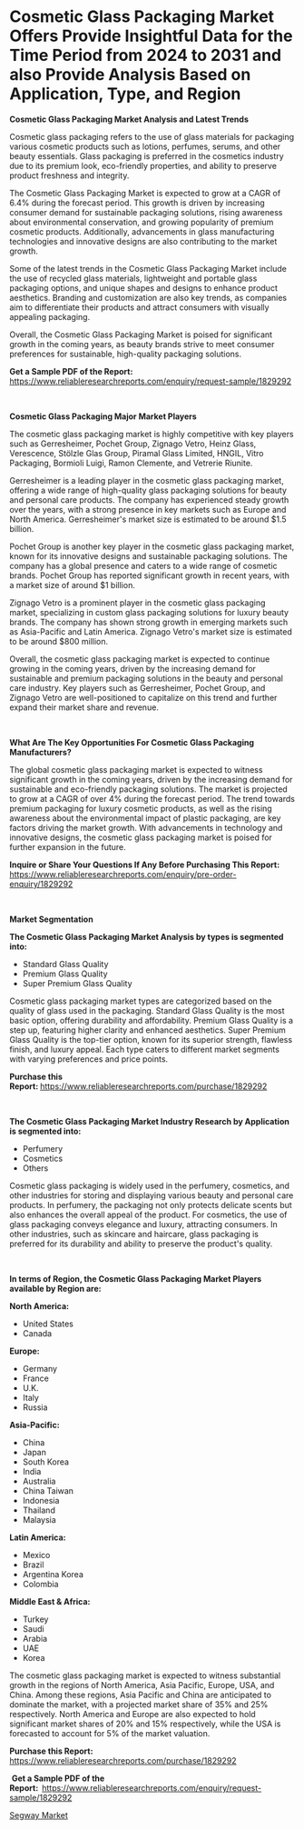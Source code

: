 <p><h1>Cosmetic Glass Packaging Market Offers Provide Insightful Data for the Time Period from 2024 to 2031 and also Provide Analysis Based on Application, Type, and Region</h1></p><p><strong>Cosmetic Glass Packaging Market Analysis and Latest Trends</strong></p>
<p><p>Cosmetic glass packaging refers to the use of glass materials for packaging various cosmetic products such as lotions, perfumes, serums, and other beauty essentials. Glass packaging is preferred in the cosmetics industry due to its premium look, eco-friendly properties, and ability to preserve product freshness and integrity.</p><p>The Cosmetic Glass Packaging Market is expected to grow at a CAGR of 6.4% during the forecast period. This growth is driven by increasing consumer demand for sustainable packaging solutions, rising awareness about environmental conservation, and growing popularity of premium cosmetic products. Additionally, advancements in glass manufacturing technologies and innovative designs are also contributing to the market growth.</p><p>Some of the latest trends in the Cosmetic Glass Packaging Market include the use of recycled glass materials, lightweight and portable glass packaging options, and unique shapes and designs to enhance product aesthetics. Branding and customization are also key trends, as companies aim to differentiate their products and attract consumers with visually appealing packaging.</p><p>Overall, the Cosmetic Glass Packaging Market is poised for significant growth in the coming years, as beauty brands strive to meet consumer preferences for sustainable, high-quality packaging solutions.</p></p>
<p><strong>Get a Sample PDF of the Report:&nbsp;</strong> <a href="https://www.reliableresearchreports.com/enquiry/request-sample/1829292">https://www.reliableresearchreports.com/enquiry/request-sample/1829292</a></p>
<p>&nbsp;</p>
<p><strong>Cosmetic Glass Packaging Major Market Players</strong></p>
<p><p>The cosmetic glass packaging market is highly competitive with key players such as Gerresheimer, Pochet Group, Zignago Vetro, Heinz Glass, Verescence, Stölzle Glas Group, Piramal Glass Limited, HNGIL, Vitro Packaging, Bormioli Luigi, Ramon Clemente, and Vetrerie Riunite. </p><p>Gerresheimer is a leading player in the cosmetic glass packaging market, offering a wide range of high-quality glass packaging solutions for beauty and personal care products. The company has experienced steady growth over the years, with a strong presence in key markets such as Europe and North America. Gerresheimer's market size is estimated to be around $1.5 billion.</p><p>Pochet Group is another key player in the cosmetic glass packaging market, known for its innovative designs and sustainable packaging solutions. The company has a global presence and caters to a wide range of cosmetic brands. Pochet Group has reported significant growth in recent years, with a market size of around $1 billion.</p><p>Zignago Vetro is a prominent player in the cosmetic glass packaging market, specializing in custom glass packaging solutions for luxury beauty brands. The company has shown strong growth in emerging markets such as Asia-Pacific and Latin America. Zignago Vetro's market size is estimated to be around $800 million.</p><p>Overall, the cosmetic glass packaging market is expected to continue growing in the coming years, driven by the increasing demand for sustainable and premium packaging solutions in the beauty and personal care industry. Key players such as Gerresheimer, Pochet Group, and Zignago Vetro are well-positioned to capitalize on this trend and further expand their market share and revenue.</p></p>
<p>&nbsp;</p>
<p><strong>What Are The Key Opportunities For Cosmetic Glass Packaging Manufacturers?</strong></p>
<p><p>The global cosmetic glass packaging market is expected to witness significant growth in the coming years, driven by the increasing demand for sustainable and eco-friendly packaging solutions. The market is projected to grow at a CAGR of over 4% during the forecast period. The trend towards premium packaging for luxury cosmetic products, as well as the rising awareness about the environmental impact of plastic packaging, are key factors driving the market growth. With advancements in technology and innovative designs, the cosmetic glass packaging market is poised for further expansion in the future.</p></p>
<p><strong>Inquire or Share Your Questions If Any Before Purchasing This Report:</strong> <a href="https://www.reliableresearchreports.com/enquiry/pre-order-enquiry/1829292">https://www.reliableresearchreports.com/enquiry/pre-order-enquiry/1829292</a></p>
<p>&nbsp;</p>
<p><strong>Market Segmentation</strong></p>
<p><strong>The Cosmetic Glass Packaging Market Analysis by types is segmented into:</strong></p>
<p><ul><li>Standard Glass Quality</li><li>Premium Glass Quality</li><li>Super Premium Glass Quality</li></ul></p>
<p><p>Cosmetic glass packaging market types are categorized based on the quality of glass used in the packaging. Standard Glass Quality is the most basic option, offering durability and affordability. Premium Glass Quality is a step up, featuring higher clarity and enhanced aesthetics. Super Premium Glass Quality is the top-tier option, known for its superior strength, flawless finish, and luxury appeal. Each type caters to different market segments with varying preferences and price points.</p></p>
<p><strong>Purchase this Report:&nbsp;</strong><a href="https://www.reliableresearchreports.com/purchase/1829292">https://www.reliableresearchreports.com/purchase/1829292</a></p>
<p>&nbsp;</p>
<p><strong>The Cosmetic Glass Packaging Market Industry Research by Application is segmented into:</strong></p>
<p><ul><li>Perfumery</li><li>Cosmetics</li><li>Others</li></ul></p>
<p><p>Cosmetic glass packaging is widely used in the perfumery, cosmetics, and other industries for storing and displaying various beauty and personal care products. In perfumery, the packaging not only protects delicate scents but also enhances the overall appeal of the product. For cosmetics, the use of glass packaging conveys elegance and luxury, attracting consumers. In other industries, such as skincare and haircare, glass packaging is preferred for its durability and ability to preserve the product's quality.</p></p>
<p>&nbsp;</p>
<p><strong>In terms of Region, the Cosmetic Glass Packaging Market Players available by Region are:</strong></p>
<p>
    <p> <strong> North America: </strong>
        <ul>
            <li>United States</li>
            <li>Canada</li>
        </ul>
        </p> 
    <p> <strong> Europe: </strong>
        <ul>
            <li>Germany</li>
            <li>France</li>
            <li>U.K.</li>
            <li>Italy</li>
            <li>Russia</li>
        </ul>
        </p> 
    <p> <strong> Asia-Pacific: </strong>
        <ul>
            <li>China</li>
            <li>Japan</li>
            <li>South Korea</li>
            <li>India</li>
            <li>Australia</li>
            <li>China Taiwan</li>
            <li>Indonesia</li>
            <li>Thailand</li>
            <li>Malaysia</li>
        </ul>
        </p> 
    <p> <strong> Latin America: </strong>
        <ul>
            <li>Mexico</li>
            <li>Brazil</li>
            <li>Argentina Korea</li>
            <li>Colombia</li>
        </ul>
        </p> 
    <p> <strong> Middle East & Africa: </strong>
        <ul>
            <li>Turkey</li>
            <li>Saudi</li>
            <li>Arabia</li>
            <li>UAE</li>
            <li>Korea</li>
        </ul>
    </p>
    </p>
<p><p>The cosmetic glass packaging market is expected to witness substantial growth in the regions of North America, Asia Pacific, Europe, USA, and China. Among these regions, Asia Pacific and China are anticipated to dominate the market, with a projected market share of 35% and 25% respectively. North America and Europe are also expected to hold significant market shares of 20% and 15% respectively, while the USA is forecasted to account for 5% of the market valuation.</p></p>
<p><strong>Purchase this Report: </strong><a href="https://www.reliableresearchreports.com/purchase/1829292">https://www.reliableresearchreports.com/purchase/1829292</a></p>
<p>&nbsp;<strong>Get a Sample PDF of the Report:&nbsp;&nbsp;</strong><a href="https://www.reliableresearchreports.com/enquiry/request-sample/1829292">https://www.reliableresearchreports.com/enquiry/request-sample/1829292</a></p>
<p><strong></strong></p>
<p><p><a href="https://issuu.com/reportprime-2/docs/segway-market-size-2030.pptx">Segway Market</a></p></p>
